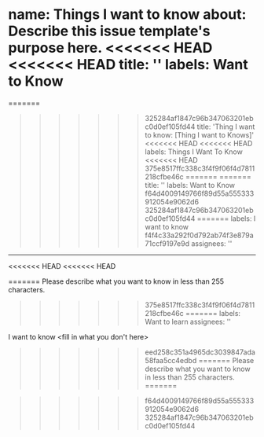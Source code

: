 
name: Things I want to know
about: Describe this issue template's purpose here.
<<<<<<< HEAD
<<<<<<< HEAD
title: ''
labels: Want to Know
=======
=======
>>>>>>> 325284af1847c96b347063201ebc0d0ef105fd44
title: 'Thing I want to know: <file in title> [Thing I want to Knows]'
<<<<<<< HEAD
<<<<<<< HEAD
labels: Things I Want To Know
<<<<<<< HEAD
>>>>>>> 375e8517ffc338c3f4f9f06f4d7811218cfbe46c
=======
=======
title: ''
labels: Want to Know
>>>>>>> f64d4009149766f89d55a555333912054e9062d6
>>>>>>> 325284af1847c96b347063201ebc0d0ef105fd44
=======
labels: I want to know
>>>>>>> f4f4c33a292f0d792ab74f3e879a71ccf9197e9d
assignees: ''

---

<<<<<<< HEAD
<<<<<<< HEAD

=======
Please describe what you want to know in less than 255 characters.
>>>>>>> 375e8517ffc338c3f4f9f06f4d7811218cfbe46c
=======
labels: Want to learn
assignees: ''

I want to know <fill in what you don't here>
>>>>>>> eed258c351a4965dc3039847ada58faa5cc4edbd
=======
Please describe what you want to know in less than 255 characters.
=======

>>>>>>> f64d4009149766f89d55a555333912054e9062d6
>>>>>>> 325284af1847c96b347063201ebc0d0ef105fd44
